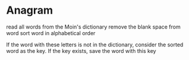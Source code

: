 # Anagram

read all words from the Moin's dictionary 
remove the blank space from word 
sort word in alphabetical order


If the word with these letters is not in the dictionary,
consider the sorted word as the key.
If the key exists, save the word with this key
